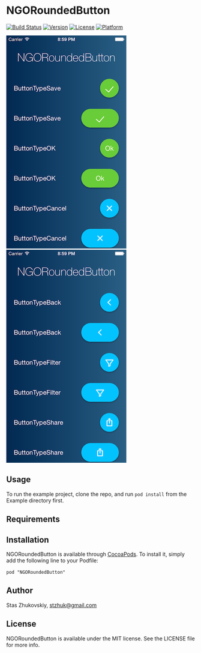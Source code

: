 # NGORoundedButton

[![Build Status](https://www.bitrise.io/app/865b8202a70ccb07.svg?token=pSNcntf_xtpD1glCA31v1g&branch=master)](https://www.bitrise.io/app/865b8202a70ccb07)
[![Version](https://img.shields.io/cocoapods/v/NGORoundedButton.svg?style=flat)](http://cocoadocs.org/docsets/NGORoundedButton)
[![License](https://img.shields.io/cocoapods/l/NGORoundedButton.svg?style=flat)](http://cocoadocs.org/docsets/NGORoundedButton)
[![Platform](https://img.shields.io/cocoapods/p/NGORoundedButton.svg?style=flat)](http://cocoadocs.org/docsets/NGORoundedButton)

![Banner](https://github.com/andgotravel/NGORoundedButton/blob/master/Pod/Assets/Screen_Shot_1.png)
![Banner](https://github.com/andgotravel/NGORoundedButton/blob/master/Pod/Assets/Screen_Shot_2.png)

## Usage

To run the example project, clone the repo, and run `pod install` from the Example directory first.

## Requirements

## Installation

NGORoundedButton is available through [CocoaPods](http://cocoapods.org). To install
it, simply add the following line to your Podfile:

    pod "NGORoundedButton"

## Author

Stas Zhukovskiy, stzhuk@gmail.com

## License

NGORoundedButton is available under the MIT license. See the LICENSE file for more info.

